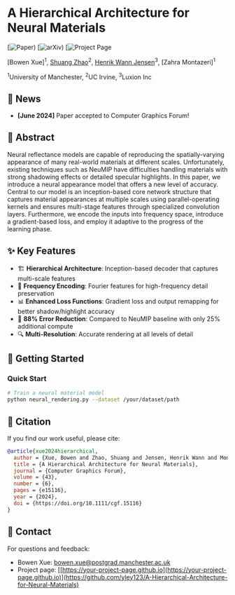 # A Hierarchical Architecture for Neural Materials

[![Paper](https://onlinelibrary.wiley.com/doi/10.1111/cgf.15116?af=R))
[![arXiv](https://arxiv.org/abs/2307.10135))
[![Project Page]([https://your-project-page.github.io](https://github.com/yley123/A-Hierarchical-Architecture-for-Neural-Materials))

[Bowen Xue]<sup>1</sup>, 
[Shuang Zhao](https://shuangz.com)<sup>2</sup>, 
[Henrik Wann Jensen](https://henrikwann.com)<sup>3</sup>, 
[Zahra Montazeri]<sup>1</sup>

<sup>1</sup>University of Manchester, <sup>2</sup>UC Irvine, <sup>3</sup>Luxion Inc



## 📰 News
- **[June 2024]** Paper accepted to Computer Graphics Forum!

## 🎯 Abstract

Neural reflectance models are capable of reproducing the spatially-varying appearance of many real-world materials at different scales. Unfortunately, existing techniques such as NeuMIP have difficulties handling materials with strong shadowing effects or detailed specular highlights. In this paper, we introduce a neural appearance model that offers a new level of accuracy. Central to our model is an inception-based core network structure that captures material appearances at multiple scales using parallel-operating kernels and ensures multi-stage features through specialized convolution layers. Furthermore, we encode the inputs into frequency space, introduce a gradient-based loss, and employ it adaptive to the progress of the learning phase.

## ✨ Key Features

- 🏗️ **Hierarchical Architecture**: Inception-based decoder that captures multi-scale features
- 🌊 **Frequency Encoding**: Fourier features for high-frequency detail preservation  
- 📊 **Enhanced Loss Functions**: Gradient loss and output remapping for better shadow/highlight accuracy
- 🎯 **88% Error Reduction**: Compared to NeuMIP baseline with only 25% additional compute
- 🔍 **Multi-Resolution**: Accurate rendering at all levels of detail



## 🚀 Getting Started



### Quick Start
```bash
# Train a neural material model
python neural_rendering.py --dataset /your/dataset/path
```


## 📖 Citation

If you find our work useful, please cite:
```bibtex
@article{xue2024hierarchical,
  author = {Xue, Bowen and Zhao, Shuang and Jensen, Henrik Wann and Montazeri, Zahra},
  title = {A Hierarchical Architecture for Neural Materials},
  journal = {Computer Graphics Forum},
  volume = {43},
  number = {6},
  pages = {e15116},
  year = {2024},
  doi = {https://doi.org/10.1111/cgf.15116}
}
```

## 📮 Contact

For questions and feedback:
- Bowen Xue: bowen.xue@postgrad.manchester.ac.uk
- Project page: [[https://your-project-page.github.io](https://your-project-page.github.io)](https://github.com/yley123/A-Hierarchical-Architecture-for-Neural-Materials)

